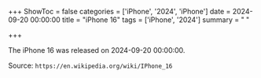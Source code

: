+++
ShowToc = false
categories = ['iPhone', '2024', 'iPhone']
date = 2024-09-20 00:00:00
title = "iPhone 16"
tags = ['iPhone', '2024']
summary = " "

+++

The iPhone 16 was released on 2024-09-20 00:00:00.

Source: `https://en.wikipedia.org/wiki/IPhone_16`


